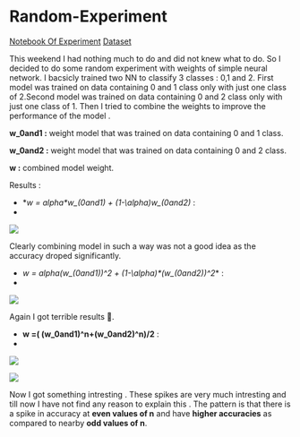 # Random-Experiment
[Notebook Of Experiment](https://www.kaggle.com/code/newtonbaba12345/random-experiment-data)
[Dataset](https://www.kaggle.com/datasets/newtonbaba12345/random-exp-data)

This weekend I had nothing much to do and did not knew what to do. So I decided to do some random experiment with weights of simple neural network. I bacsicly trained two NN to classify 3 classes : 0,1 and 2. First model was trained on data containing 0 and 1 class only with just one class of 2.Second model was trained on data containing 0 and 2 class only with just one class of 1. Then I tried to combine the weights to improve the performance of the model .

**w_0and1 :** weight model that was trained on data containing 0 and 1 class.

**w_0and2 :** weight model that was trained on data containing 0 and 2 class.

**w :** combined model weight.


Results :
-  **w = alpha*w_(0and1) + (1-\alpha)*w_(0and2)** :
-  
![](https://www.googleapis.com/download/storage/v1/b/kaggle-forum-message-attachments/o/inbox%2F13602048%2F0b1492a217562c83dd405d7a0fc50ae0%2Foutput.png?generation=1711308726207012&alt=media)

Clearly combining model in such a way was not a good idea as the accuracy droped significantly.

- **w = alpha*(w_(0and1))^2 + (1-\alpha)*(w_(0and2))^2** :
- 
![](https://www.googleapis.com/download/storage/v1/b/kaggle-forum-message-attachments/o/inbox%2F13602048%2Fe256c6c4e7c74d070e39fc90a075b037%2Foutput.png?generation=1711308937079103&alt=media)

Again I got terrible results 🥲.

- **w =( (w_0and1)^n+(w_0and2)^n)/2** :
- 
![](https://www.googleapis.com/download/storage/v1/b/kaggle-forum-message-attachments/o/inbox%2F13602048%2F8652084c3f6a2e368e636169f2135b41%2Foutput.png?generation=1711308993594322&alt=media)

![](https://www.googleapis.com/download/storage/v1/b/kaggle-forum-message-attachments/o/inbox%2F13602048%2F0726ca5712219c9a2feccf7be68f4f0c%2Foutput.png?generation=1711309023071418&alt=media)

Now I got something intresting . These spikes are very much intresting and till now I have not find any reason to explain this . The pattern is that there is a spike in accuracy at **even values of n** and have **higher accuracies** as compared to nearby **odd values of n**.
